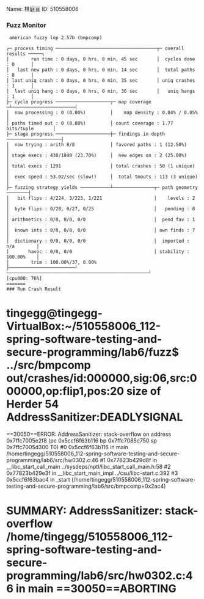 Name: 林庭亘
ID: 510558006

### Fuzz Monitor
```
 american fuzzy lop 2.57b (bmpcomp)

┌─ process timing ─────────────────────────────────────┬─ overall results ─────┐
│        run time : 0 days, 0 hrs, 0 min, 45 sec       │  cycles done : 0      │
│   last new path : 0 days, 0 hrs, 0 min, 14 sec       │  total paths : 8      │
│ last uniq crash : 0 days, 0 hrs, 0 min, 35 sec       │ uniq crashes : 1      │
│  last uniq hang : 0 days, 0 hrs, 0 min, 36 sec       │   uniq hangs : 1      │
├─ cycle progress ────────────────────┬─ map coverage ─┴───────────────────────┤
│  now processing : 0 (0.00%)         │    map density : 0.04% / 0.05%         │
│ paths timed out : 0 (0.00%)         │ count coverage : 1.77 bits/tuple       │
├─ stage progress ────────────────────┼─ findings in depth ────────────────────┤
│  now trying : arith 8/8             │ favored paths : 1 (12.50%)             │
│ stage execs : 438/1848 (23.70%)     │  new edges on : 2 (25.00%)             │
│ total execs : 1291                  │ total crashes : 50 (1 unique)          │
│  exec speed : 53.02/sec (slow!)     │  total tmouts : 113 (3 unique)         │
├─ fuzzing strategy yields ───────────┴───────────────┬─ path geometry ────────┤
│   bit flips : 4/224, 3/223, 1/221                   │    levels : 2          │
│  byte flips : 0/28, 0/27, 0/25                      │   pending : 8          │
│ arithmetics : 0/0, 0/0, 0/0                         │  pend fav : 1          │
│  known ints : 0/0, 0/0, 0/0                         │ own finds : 7          │
│  dictionary : 0/0, 0/0, 0/0                         │  imported : n/a        │
│       havoc : 0/0, 0/0                              │ stability : 100.00%    │
│        trim : 100.00%/37, 0.00%                     ├────────────────────────┘
────────────────────────────────────────────────────┘          [cpu000: 76%]
=======
### Run Crash Result
```
tingegg@tingegg-VirtualBox:~/510558006_112-spring-software-testing-and-secure-programming/lab6/fuzz$ ../src/bmpcomp out/crashes/id\:000000\,sig\:06\,src\:000000\,op\:flip1\,pos\:20 
size of Herder 54
AddressSanitizer:DEADLYSIGNAL
=================================================================
==30050==ERROR: AddressSanitizer: stack-overflow on address 0x7ffc7005e2f8 (pc 0x5ccf6f63b116 bp 0x7ffc7085c750 sp 0x7ffc7005d300 T0)
    #0 0x5ccf6f63b116 in main /home/tingegg/510558006_112-spring-software-testing-and-secure-programming/lab6/src/hw0302.c:46
    #1 0x77823b429d8f in __libc_start_call_main ../sysdeps/nptl/libc_start_call_main.h:58
    #2 0x77823b429e3f in __libc_start_main_impl ../csu/libc-start.c:392
    #3 0x5ccf6f63bac4 in _start (/home/tingegg/510558006_112-spring-software-testing-and-secure-programming/lab6/src/bmpcomp+0x2ac4)

SUMMARY: AddressSanitizer: stack-overflow /home/tingegg/510558006_112-spring-software-testing-and-secure-programming/lab6/src/hw0302.c:46 in main
==30050==ABORTING
=======
```
